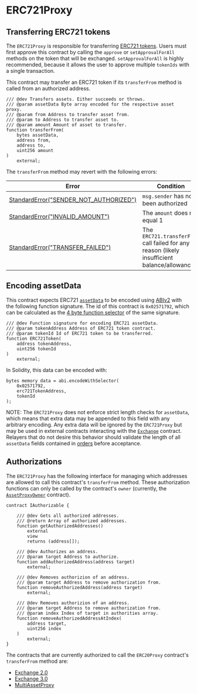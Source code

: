 # ERC721Proxy

## Transferring ERC721 tokens

The `ERC721Proxy` is responsible for transferring [ERC721 tokens](https://github.com/ethereum/EIPs/blob/master/EIPS/eip-721.md). Users must first approve this contract by calling the `approve` or `setApprovalForAll` methods on the token that will be exchanged. `setApprovalForAll` is highly recommended, because it allows the user to approve multiple `tokenIds` with a single transaction.

This contract may transfer an ERC721 token if its `transferFrom` method is called from an authorized address.

```solidity
/// @dev Transfers assets. Either succeeds or throws.
/// @param assetData Byte array encoded for the respective asset proxy.
/// @param from Address to transfer asset from.
/// @param to Address to transfer asset to.
/// @param amount Amount of asset to transfer.
function transferFrom(
    bytes assetData,
    address from,
    address to,
    uint256 amount
)
    external;
```

The `transferFrom` method may revert with the following errors:

| Error                                                                              | Condition                                                                                    |
| ---------------------------------------------------------------------------------- | -------------------------------------------------------------------------------------------- |
| [StandardError("SENDER_NOT_AUTHORIZED")](../v3/v3-specification.md#standard-error) | `msg.sender` has not been authorized                                                         |
| [StandardError("INVALID_AMOUNT")](../v3/v3-specification.md#standard-error)        | The `amount` does not equal 1                                                                |
| [StandardError("TRANSFER_FAILED")](../v3/v3-specification.md#standard-error)       | The `ERC721.transferFrom` call failed for any reason (likely insufficient balance/allowance) |

## Encoding assetData

This contract expects ERC721 [`assetData`](../v3/v3-specification.md#assetdata) to be encoded using [ABIv2](http://solidity.readthedocs.io/en/latest/abi-spec.html) with the following function signature. The id of this contract is `0x02571792`, which can be calculated as the [4 byte function selector](https://solidity.readthedocs.io/en/latest/abi-spec.html#function-selector) of the same signature.

```solidity
/// @dev Function signature for encoding ERC721 assetData.
/// @param tokenAddress Address of ERC721 token contract.
/// @param tokenId Id of ERC721 token to be transferred.
function ERC721Token(
    address tokenAddress,
    uint256 tokenId
)
    external;
```

In Solidity, this data can be encoded with:

```solidity
bytes memory data = abi.encodeWithSelector(
    0x02571792,
    erc721TokenAddress,
    tokenId
);
```

NOTE: The `ERC721Proxy` does not enforce strict length checks for `assetData`, which means that extra data may be appended to this field with any arbitrary encoding. Any extra data will be ignored by the `ERC721Proxy` but may be used in external contracts interacting with the [`Exchange`](../v3/v3-specification.md#exchange) contract. Relayers that do not desire this behavior should validate the length of all `assetData` fields contained in [orders](../v3/v3-specification.md#orders) before acceptance.

## Authorizations

The `ERC721Proxy` has the following interface for managing which addresses are allowed to call this contract's `transferFrom` method. These authorization functions can only be called by the contract's `owner` (currently, the [`AssetProxyOwner`](v3/v3-specification.md#assetproxyowner) contract).

```solidity
contract IAuthorizable {

    /// @dev Gets all authorized addresses.
    /// @return Array of authorized addresses.
    function getAuthorizedAddresses()
        external
        view
        returns (address[]);

    /// @dev Authorizes an address.
    /// @param target Address to authorize.
    function addAuthorizedAddress(address target)
        external;

    /// @dev Removes authorizion of an address.
    /// @param target Address to remove authorization from.
    function removeAuthorizedAddress(address target)
        external;

    /// @dev Removes authorizion of an address.
    /// @param target Address to remove authorization from.
    /// @param index Index of target in authorities array.
    function removeAuthorizedAddressAtIndex(
        address target,
        uint256 index
    )
        external;
}
```

The contracts that are currently authorized to call the `ERC20Proxy` contract's `transferFrom` method are:

- [Exchange 2.0](../v2/v2-specification.md#exchange)
- [Exchange 3.0](../v3/v3-specification.md#exchange)
- [MultiAssetProxy](../asset-proxy/multi-asset-proxy.md)
